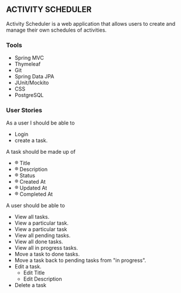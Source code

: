 ## ACTIVITY SCHEDULER

Activity Scheduler is a web application that allows users to create and manage their own schedules of activities.
### Tools

* Spring MVC 
* Thymeleaf 
* Git 
* Spring Data JPA 
* JUnit/Mockito 
* CSS
* PostgreSQL

### User Stories

As a user I should be able to

* Login 
* create a task.

A task should be made up of
* ® Title 
* ® Description 
* ® Status 
* ® Created At 
* ® Updated At 
* ® Completed At

A user should be able to 
  * View all tasks. 
  * View a particular task. 
  * View a particular task 
  * View all pending tasks. 
  * View all done tasks. 
  * View all in progress tasks. 
  * Move a task to done tasks. 
  * Move a task back to pending tasks from "in progress". 
  * Edit a task. 
    * Edit Title 
    * Edit Description
* Delete a task